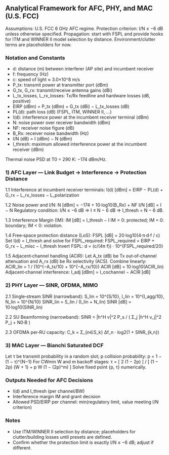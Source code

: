 ## Analytical Framework for AFC, PHY, and MAC (U.S. FCC)

Assumptions: U.S. FCC 6 GHz AFC regime. Protection criterion: I/N ≤ −6 dB unless otherwise specified. Propagation: start with FSPL and provide hooks for ITM and WINNER II model selection by distance. Environment/clutter terms are placeholders for now.

### Notation and Constants
- d: distance (m) between interferer (AP site) and incumbent receiver
- f: frequency (Hz)
- c: speed of light ≈ 3.0×10^8 m/s
- P_tx: transmit power at transmitter port (dBm)
- G_tx, G_rx: transmit/receive antenna gains (dBi)
- L_tx_losses, L_rx_losses: Tx/Rx feedline and hardware losses (dB, positive)
- EIRP (dBm) = P_tx (dBm) + G_tx (dBi) − L_tx_losses (dB)
- PL(d): path loss (dB) (FSPL, ITM, WINNER II, ...)
- I(d): interference power at the incumbent receiver terminal (dBm)
- N: noise power over receiver bandwidth (dBm)
- NF: receiver noise figure (dB)
- B_Rx: receiver noise bandwidth (Hz)
- I/N (dB) = I (dBm) − N (dBm)
- I_thresh: maximum allowed interference power at the incumbent receiver (dBm)

Thermal noise PSD at T0 = 290 K: −174 dBm/Hz.

### 1) AFC Layer — Link Budget → Interference → Protection Distance

1.1 Interference at incumbent receiver terminals:
I(d) [dBm] = EIRP − PL(d) + G_rx − L_rx_losses − L_polarization

1.2 Noise power and I/N:
N [dBm] = −174 + 10·log10(B_Rx) + NF
I/N [dB] = I − N
Regulatory condition: I/N ≤ −6 dB ⇒ I ≤ N − 6 dB ⇒ I_thresh = N − 6 dB.

1.3 Interference Margin (IM):
IM [dB] = I_thresh − I
IM > 0: protected; IM = 0: boundary; IM < 0: violation.

1.4 Free‑space protection distance (LoS):
FSPL [dB] = 20·log10(4·π·d·f / c)
Set I(d) = I_thresh and solve for FSPL_required:
FSPL_required = EIRP + G_rx − L_misc − I_thresh
Invert FSPL:
d = (c/(4π f)) · 10^{FSPL_required/20}

1.5 Adjacent‑channel handling (ACIR):
Let A_tx (dB) be Tx out‑of‑channel attenuation and A_rx (dB) be Rx selectivity (ACS). Combine linearly:
ACIR_lin = 1 / (10^{−A_tx/10} + 10^{−A_rx/10})
ACIR [dB] = 10·log10(ACIR_lin)
Adjacent‑channel interference:
I_adj [dBm] = I_cochannel − ACIR [dB]

### 2) PHY Layer — SINR, OFDMA, MIMO

2.1 Single‑stream SINR (narrowband):
S_lin = 10^{S/10}, I_lin = 10^{I_agg/10}, N_lin = 10^{N/10}
SINR_lin = S_lin / (I_lin + N_lin)
SINR [dB] = 10·log10(SINR_lin)

2.2 SU Beamforming (narrowband):
SINR = |h^H v|^2 P_s / ( Σ_j |h^H v_j|^2 P_j + N0·B )

2.3 OFDMA per‑RU capacity:
C_k = Σ_{n∈S_k} Δf_n · log2(1 + SINR_{k,n})

### 3) MAC Layer — Bianchi Saturated DCF

Let τ be transmit probability in a random slot; p collision probability:
p = 1 − (1 − τ)^{N−1}
For CWmin W and m backoff stages:
τ = [ 2 (1 − 2p) ] / [ (1 − 2p) (W + 1) + p W (1 − (2p)^m) ]
Solve fixed point {p, τ} numerically.

### Outputs Needed for AFC Decisions
- I(d) and I_thresh (per channel/BW)
- Interference margin IM and grant decision
- Allowed PSD/EIRP per channel: min(regulatory limit, value meeting I/N criterion)

### Notes
- Use ITM/WINNER II selection by distance; placeholders for clutter/building losses until presets are defined.
- Confirm whether the protection limit is exactly I/N ≤ −6 dB; adjust if different.

